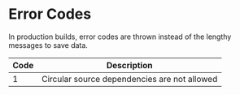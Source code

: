 # Error Codes
In production builds, error codes are thrown instead of the lengthy messages to save data.

| Code | Description                                  |
| ---- | -------------------------------------------- |
| 1    | Circular source dependencies are not allowed |

<br/>
